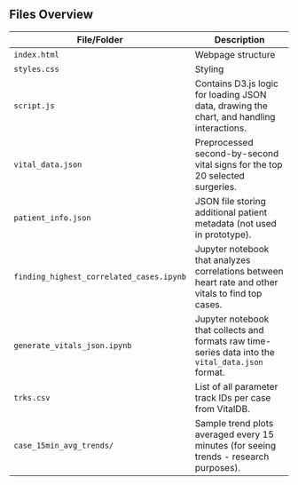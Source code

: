 ##  Files Overview

| File/Folder                        | Description |
|-----------------------------------|-------------|
| `index.html`                      | Webpage structure |
| `styles.css`                      | Styling |
| `script.js`                       | Contains D3.js logic for loading JSON data, drawing the chart, and handling interactions. |
| `vital_data.json`                 | Preprocessed second-by-second vital signs for the top 20 selected surgeries. |
| `patient_info.json`               | JSON file storing additional patient metadata (not used in prototype). |
| `finding_highest_correlated_cases.ipynb` | Jupyter notebook that analyzes correlations between heart rate and other vitals to find top cases. |
| `generate_vitals_json.ipynb`     | Jupyter notebook that collects and formats raw time-series data into the `vital_data.json` format. |
| `trks.csv`                        | List of all parameter track IDs per case from VitalDB. |
| `case_15min_avg_trends/`         | Sample trend plots averaged every 15 minutes (for seeing trends - research purposes). |

